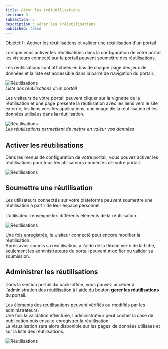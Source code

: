 ```yaml
---
title: Gérer les (ré)utilisations
section: 3
subsection: 5
description : Gérer les (ré)utilisations
published: false
---
```


Objetctif : Activer les réutilisations et valider une réutilisation d'un portail

Lorsque vous activer les réutilisations dans la configuration de votre portail, les visiteurs connecté sur le portail peuvent soumettre des réutilisations.  

Les réutilisations sont affichées en bas de chaque page des jeux de données et la liste est accessible dans la barre de navigation du portail.  


![Réutilisations](./images/lessons/admin-05-reuse-1.jpg)  
*Liste des réutilisations d'un portail*

Les visiteurs de votre portail peuvent cliquer sur la vignette de la réutilisation et une page presente la réutilisation avec les liens vers le site externe, les liens vers les applications, une image de la réutilisation et les données utilisées dans la réutilisation.  

![Réutilisations](./images/lessons/admin-05-reuse-2.jpg)  
*Les réutilisations permettent de mettre en valeur vos données*


## Activer les réutilisations

Dans les menus de configuration de votre portail, vous pouvez activer les réutilisations pour tous les utilisateurs connectés de votre portail.

![Réutilisations](./images/lessons/admin-05-active.jpg)


## Soumettre une réutilisation

Les utilisateurs connectés sur votre plateforme peuvent soumettre une réutilisation à partir de leur espace personnel.  

L'utilisateur renseigne les différents éléments de la réutilisation.

![Réutilisations](./images/lessons/admin-05-summit-reuse.jpg)

Une fois enregistrée, le visiteur connecté peut encore modifier la réutilisation.  
Après avoir soumis sa réutilisation, à l'aide de la flèche verte de la fiche, seulement les administrateurs du portail peuvent modifier ou valider sa soumission.  


## Administrer les réutilisations

Dans la section portail du back-office, vous pouvez accéder à l'administration des réutilisation à l'aide du bouton **gerer les réutilisations** du portail.

Les éléments des réutilisations peuvent vérifiés ou modifiés par les administrateurs.  
Une fois la validation effectuée, l'administrateur peut cocher la case de publication puis ensuite enregistrer la réutilisation.  
La visualisation sera alors disponible sur les pages de données utilisées et sur la liste des réutilisations.  


![Réutilisations](./images/lessons/admin-05-validation.jpg)
